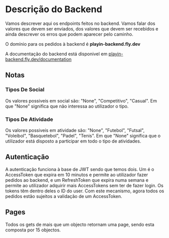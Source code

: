 # Descrição do Backend

Vamos descrever aqui os endpoints feitos no backend. Vamos falar dos valores que devem ser enviados, dos valores que devem ser recebidos e ainda descrever os erros que podem aparecer pelo caminho.

O domínio para os pedidos à backend é **playin-backend.fly.dev**

A documentação do backend está disponivel em [playin-backend.fly.dev/documentation](http://playin-backend.fly.dev/documentation)

## Notas

### Tipos De Social

Os valores possiveis em social são: "None", "Competitivo", "Casual". Em que "None" significa que não interessa ao utilizador o tipo.

### Tipos De Atividade

Os valores possiveis em atividade são: "None", "Futebol", "Futsal", "Voleibol", "Basquetebol", "Padel", "Tenis". Em que "None" significa que o utilizador está disposto a participar em todo o tipo de atividades.

## Autenticação

A autenticação funciona à base de JWT sendo que temos dois. Um é o AccessToken que expira em 10 minutos e permite ao utilizador fazer pedidos ao backend, e um RefreshToken que expira numa semana e permite ao utilizador adquirir mais AccessTokens sem ter de fazer login. Os tokens têm dentro deles o ID do user. Com este mecanismo, agora todos os pedidos estão sujeitos a validação de um AccessToken.

## Pages

Todos os gets de mais que um objecto retornam uma page, sendo esta composta por 15 objectos.

